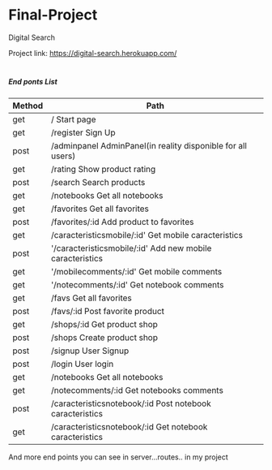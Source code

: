 # Final-Project
Digital Search 

Project link: https://digital-search.herokuapp.com/ 


# 
##### End ponts List

| Method | Path |  
|--------|------|
get |     /      Start page  
get |    /register Sign Up
post|    /adminpanel              AdminPanel(in reality disponible for all users)
get|     /rating     Show product rating
post|   /search     Search products 
get|    /notebooks Get all notebooks
get|   /favorites Get all favorites
post| /favorites/:id Add product to favorites
get|  /caracteristicsmobile/:id' Get mobile caracteristics
post| '/caracteristicsmobile/:id' Add new mobile caracteristics
get| '/mobilecomments/:id'  Get mobile comments
get| '/notecomments/:id' Get notebook comments 
get| /favs   Get all favorites 
post| /favs/:id Post favorite product
get| /shops/:id Get product shop
post| /shops Create product shop
post| /signup     User Signup
post|/login User login 
get| /notebooks Get all notebooks
get| /notecomments/:id Get notebooks comments
post| /caracteristicsnotebook/:id Post notebook caracteristics
get| /caracteristicsnotebook/:id Get notebook caracteristics
 And more end points you can see in server...routes.. in my project
